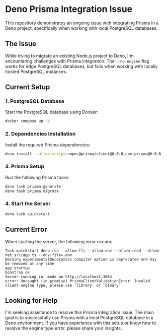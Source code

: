 # Deno Prisma Integration Issue

This repository demonstrates an ongoing issue with integrating Prisma in a Deno project, specifically when working with local PostgreSQL databases.

## The Issue

While trying to migrate an existing Node.js project to Deno, I'm encountering challenges with Prisma integration. The `--no-engine` flag works for edge PostgreSQL databases, but fails when working with locally hosted PostgreSQL instances.

## Current Setup

### 1. PostgreSQL Database
Start the PostgreSQL database using Docker:
```bash
docker compose up -d
```

### 2. Dependencies Installation
Install the required Prisma dependencies:
```bash
deno install --allow-scripts=npm:@prisma/client@6.0.0,npm:prisma@6.0.0,npm:@prisma/engines@6.0.0
```

### 3. Prisma Setup
Run the following Prisma tasks:
```bash
deno task prisma:generate
deno task prisma:migrate
```

### 4. Start the Server
```bash
deno task quickstart
```

## Current Error

When starting the server, the following error occurs:
```
Task quickstart deno run --allow-ffi --allow-env --allow-read --allow-net src/app.ts --env-file=.env
Warning experimentalDecorators compiler option is deprecated and may be removed at any time
app startup
boostrap ok
Server running in  mode on http://localhost:3084
error: Uncaught (in promise) PrismaClientValidationError: Invalid client engine type, please use `library` or `binary`
```

## Looking for Help

I'm seeking assistance to resolve this Prisma integration issue. The main goal is to successfully use Prisma with a local PostgreSQL database in a Deno environment. If you have experience with this setup or know how to resolve the engine type error, please share your insights.
